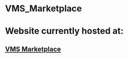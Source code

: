 # VMS_Marketplace

# Website currently hosted at:
## [VMS Marketplace](https://vitormscolari.github.io/VMS_Marketplace/)
